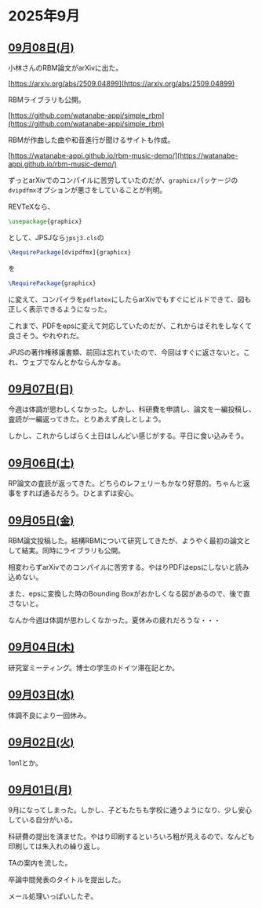 # 2025年9月

## [09月08日(月)](#08) <a id="08"></a>

小林さんのRBM論文がarXivに出た。

[https://arxiv.org/abs/2509.04899](https://arxiv.org/abs/2509.04899)

RBMライブラリも公開。

[https://github.com/watanabe-appi/simple_rbm](https://github.com/watanabe-appi/simple_rbm)

RBMが作曲した曲や和音進行が聞けるサイトも作成。

[https://watanabe-appi.github.io/rbm-music-demo/](https://watanabe-appi.github.io/rbm-music-demo/)

ずっとarXivでのコンパイルに苦労していたのだが、`graphicx`パッケージの`dvipdfmx`オプションが悪さをしていることが判明。

REVTeXなら、

```tex
\usepackage{graphicx}
```

として、JPSJなら`jpsj3.cls`の

```tex
\RequirePackage[dvipdfmx]{graphicx}
```

を

```tex
\RequirePackage{graphicx}
```

に変えて、コンパイラを`pdflatex`にしたらarXivでもすぐにビルドできて、図も正しく表示できるようになった。


これまで、PDFをepsに変えて対応していたのだが、これからはそれをしなくて良さそう。やれやれだ。

JPJSの著作権移譲書類、前回は忘れていたので、今回はすぐに返さないと。これ、ウェブでなんとかならんかなぁ。

## [09月07日(日)](#07) <a id="07"></a>

今週は体調が思わしくなかった。しかし、科研費を申請し、論文を一編投稿し、査読が一編返ってきた。とりあえず良しとしよう。

しかし、これからしばらく土日はしんどい感じがする。平日に食い込みそう。

## [09月06日(土)](#06) <a id="06"></a>

RP論文の査読が返ってきた。どちらのレフェリーもかなり好意的。ちゃんと返事をすれば通るだろう。ひとまずは安心。

## [09月05日(金)](#05) <a id="05"></a>

RBM論文投稿した。結構RBMについて研究してきたが、ようやく最初の論文として結実。同時にライブラリも公開。

相変わらずarXivでのコンパイルに苦労する。やはりPDFはepsにしないと読み込めない。

また、epsに変換した時のBounding Boxがおかしくなる図があるので、後で直さないと。

なんか今週は体調が思わしくなかった。夏休みの疲れだろうな・・・

## [09月04日(木)](#04) <a id="04"></a>

研究室ミーティング。博士の学生のドイツ滞在記とか。

## [09月03日(水)](#03) <a id="03"></a>

体調不良により一回休み。

## [09月02日(火)](#02) <a id="02"></a>

1on1とか。

## [09月01日(月)](#01) <a id="01"></a>

9月になってしまった。しかし、子どもたちも学校に通うようになり、少し安心している自分がいる。

科研費の提出を済ませた。やはり印刷するといろいろ粗が見えるので、なんども印刷しては朱入れの繰り返し。

TAの案内を流した。

卒論中間発表のタイトルを提出した。

メール処理いっぱいしたぞ。
